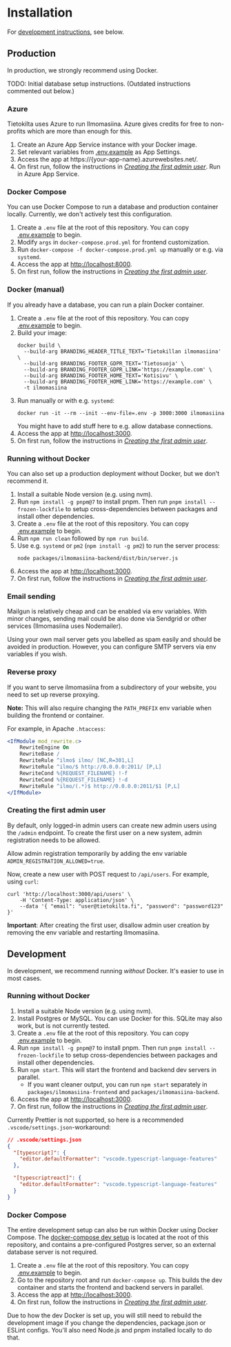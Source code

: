 # Installation

For [development instructions](#development), see below.

## Production

In production, we strongly recommend using Docker.

TODO: Initial database setup instructions. (Outdated instructions commented out below.)

<!--
## MySQL Setup
Only follow this if you don't use the Docker container.

### Mac
1. Install `mysql` (8.x) with Homebrew (https://gist.github.com/nrollr/3f57fc15ded7dddddcc4e82fe137b58e)
2. Start the mysql service with `brew services start mysql`
3. Open the mysql terminal with `mysql -u root`
4. In the mysql terminal, create a new user e.g.
   `CREATE USER 'juuso'@'localhost' IDENTIFIED WITH mysql_native_password BY 'password';`
5. Fix permissions (this is probably too permissive, but it works):
   `GRANT ALL PRIVILEGES ON *.* TO 'sampo'@'localhost' WITH GRANT OPTION;`
6. Type `exit` to exit the mysql terminal, and sign in with your new user e.g. `mysql -u juuso -p password`
7. Create the `ilmomasiina` database with `CREATE DATABASE ilmomasiina;`

### Ubuntu
1. Install mysql with `sudo apt install mysql-server`
2. Service should start automatically
3. Same as with Mac, but use `sudo mysql -u root`
4. Follow Mac instructions
5. Fix permissions (this is probably too permissive, but it works): `GRANT ALL PRIVILEGES ON *.* TO 'sampo'@'localhost' WITH GRANT OPTION;`
6. Exit with `exit` and sign in with your new user e. g. `mysql -u juuso -p` (don't use `mysql -u juuso -p password`)
7. Follow Mac instructions step 6
-->

### Azure

Tietokilta uses Azure to run Ilmomasiina. Azure gives credits for free to non-profits which are more than enough for this.

1. Create an Azure App Service instance with your Docker image.
2. Set relevant variables from [.env.example](../.env.example) as App Settings.
3. Access the app at https://{your-app-name}.azurewebsites.net/.
4. On first run, follow the instructions in [_Creating the first admin user_](#creating-the-first-admin-user).
Run in Azure App Service.

### Docker Compose

You can use Docker Compose to run a database and production container locally. Currently, we don't actively test this
configuration.

1. Create a `.env` file at the root of this repository. You can copy [.env.example](../.env.example) to begin.
2. Modify `args` in `docker-compose.prod.yml` for frontend customization.
3. Run `docker-compose -f docker-compose.prod.yml up` manually or e.g. via `systemd`.
4. Access the app at <http://localhost:8000>.
5. On first run, follow the instructions in [_Creating the first admin user_](#creating-the-first-admin-user).

### Docker (manual)

If you already have a database, you can run a plain Docker container.

1. Create a `.env` file at the root of this repository. You can copy [.env.example](../.env.example) to begin.
2. Build your image:
    ```
    docker build \
      --build-arg BRANDING_HEADER_TITLE_TEXT='Tietokillan ilmomasiina' \
      --build-arg BRANDING_FOOTER_GDPR_TEXT='Tietosuoja' \
      --build-arg BRANDING_FOOTER_GDPR_LINK='https://example.com' \
      --build-arg BRANDING_FOOTER_HOME_TEXT='Kotisivu' \
      --build-arg BRANDING_FOOTER_HOME_LINK='https://example.com' \
      -t ilmomasiina
    ```
3. Run manually or with e.g. `systemd`:
    ```
    docker run -it --rm --init --env-file=.env -p 3000:3000 ilmomasiina
    ```
   You might have to add stuff here to e.g. allow database connections.
4. Access the app at <http://localhost:3000>.
5. On first run, follow the instructions in [_Creating the first admin user_](#creating-the-first-admin-user).

### Running without Docker

You can also set up a production deployment without Docker, but we don't recommend it.

1. Install a suitable Node version (e.g. using nvm).
2. Run `npm install -g pnpm@7` to install pnpm. Then run `pnpm install --frozen-lockfile` to setup cross-dependencies
   between packages and install other dependencies.
3. Create a `.env` file at the root of this repository. You can copy [.env.example](../.env.example) to begin.
4. Run `npm run clean` followed by `npm run build`.
5. Use e.g. `systemd` or `pm2` (`npm install -g pm2`) to run the server process:
    ```
    node packages/ilmomasiina-backend/dist/bin/server.js
    ```
6. Access the app at <http://localhost:3000>.
7. On first run, follow the instructions in [_Creating the first admin user_](#creating-the-first-admin-user).

### Email sending

Mailgun is relatively cheap and can be enabled via env variables. With minor changes, sending mail
could be also done via Sendgrid or other services (Ilmomasiina uses Nodemailer).

Using your own mail server gets you labelled as spam easily and should be avoided in production. However, you can
configure SMTP servers via env variables if you wish.

### Reverse proxy

If you want to serve ilmomasiina from a subdirectory of your website, you need to set up reverse proxying.

**Note:** This will also require changing the `PATH_PREFIX` env variable when building the frontend or container.

For example, in Apache `.htaccess`:

```apache
<IfModule mod_rewrite.c>
    RewriteEngine On
    RewriteBase /
    RewriteRule ^ilmo$ ilmo/ [NC,R=301,L]
    RewriteRule ^ilmo/$ http://0.0.0.0:2011/ [P,L]
    RewriteCond %{REQUEST_FILENAME} !-f
    RewriteCond %{REQUEST_FILENAME} !-d
    RewriteRule ^ilmo/(.*)$ http://0.0.0.0:2011/$1 [P,L]
</IfModule>
```

### Creating the first admin user

By default, only logged-in admin users can create new admin users using the `/admin` endpoint.
To create the first user on a new system, admin registration needs to be allowed.

Allow admin registration temporarily by adding the env variable `ADMIN_REGISTRATION_ALLOWED=true`.

Now, create a new user with POST request to `/api/users`. For example, using `curl`:
```
curl 'http://localhost:3000/api/users' \
    -H 'Content-Type: application/json' \
    --data '{ "email": "user@tietokilta.fi", "password": "password123" }'
```

**Important**: After creating the first user, disallow admin user creation by removing the env variable and restarting
Ilmomasiina.

## Development

In development, we recommend running *without* Docker. It's easier to use in most cases.

### Running without Docker

1. Install a suitable Node version (e.g. using nvm).
2. Install Postgres or MySQL. You can use Docker for this. SQLite may also work, but is not currently tested.
3. Create a `.env` file at the root of this repository. You can copy [.env.example](../.env.example) to begin.
4. Run `npm install -g pnpm@7` to install pnpm. Then run `pnpm install --frozen-lockfile` to setup cross-dependencies
   between packages and install other dependencies.
5. Run `npm start`. This will start the frontend and backend dev servers in parallel.
   - If you want cleaner output, you can run `npm start` separately in `packages/ilmomasiina-frontend` and
     `packages/ilmomasiina-backend`.
6. Access the app at <http://localhost:3000>.
7. On first run, follow the instructions in [_Creating the first admin user_](#creating-the-first-admin-user).

Currently Prettier is not supported, so here is a recommended `.vscode/settings.json`-workaround:

```json
// .vscode/settings.json
{
  "[typescript]": {
    "editor.defaultFormatter": "vscode.typescript-language-features"
  },

  "[typescriptreact]": {
    "editor.defaultFormatter": "vscode.typescript-language-features"
  }
}
```
### Docker Compose

The entire development setup can also be run within Docker using Docker Compose. The
[docker-compose dev setup](../docker-compose.yml) is located at the root of this repository, and contains a
pre-configured Postgres server, so an external database server is not required.

1. Create a `.env` file at the root of this repository. You can copy [.env.example](../.env.example) to begin.
2. Go to the repository root and run `docker-compose up`. This builds the dev container and starts the frontend and
   backend servers in parallel.
3. Access the app at <http://localhost:3000>.
4. On first run, follow the instructions in [_Creating the first admin user_](#creating-the-first-admin-user).

Due to how the dev Docker is set up, you will still need to rebuild the development image if you change the
dependencies, package.json or ESLint configs. You'll also need Node.js and pnpm installed locally to do that.
